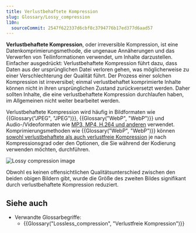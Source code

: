 ```yaml
---
title: Verlustbehaftete Kompression
slug: Glossary/Lossy_compression
l10n:
  sourceCommit: 2547f622337d6cbf8c3794776b17ed377d6aad57
---
```


**Verlustbehaftete Kompression**, oder irreversible Kompression, ist eine Datenkomprimierungsmethode, die ungenaue Annäherungen und das Verwerfen von Teilinformationen verwendet, um Inhalte darzustellen. Einfacher ausgedrückt: Verlustbehaftete Kompression führt dazu, dass Daten aus der ursprünglichen Datei verloren gehen, was möglicherweise zu einer Verschlechterung der Qualität führt. Der Prozess einer solchen Kompression ist irreversibel; einmal verlustbehaftet komprimierte Inhalte können nicht in ihren ursprünglichen Zustand zurückversetzt werden. Daher sollten Inhalte, die eine verlustbehaftete Kompression durchlaufen haben, im Allgemeinen nicht weiter bearbeitet werden.

Verlustbehaftete Kompression wird häufig in Bildformaten wie {{Glossary("JPEG", "JPEG")}}, {{Glossary("WebP", "WebP")}} und Audio-/Videoformaten wie [MP3, MP4, H.264 und anderen](/de/docs/Web/HTTP/Guides/MIME_types/Common_types) verwendet. Komprimierungsmethoden wie {{Glossary("WebP", "WebP")}} können [sowohl verlustbehaftete als auch verlustfreie Kompression](https://developers.google.com/speed/webp/docs/compression) je nach Kompressionsgrad oder den Optionen, die Sie während der Kodierung verwenden möchten, durchführen.

![Lossy compression image](2019-11-18.png)

Obwohl es keinen offensichtlichen Qualitätsunterschied zwischen den beiden obigen Bildern gibt, wurde die Größe des zweiten Bildes signifikant durch verlustbehaftete Kompression reduziert.

## Siehe auch

- Verwandte Glossarbegriffe:
  - {{Glossary("Lossless_compression", "Verlustfreie Kompression")}}
